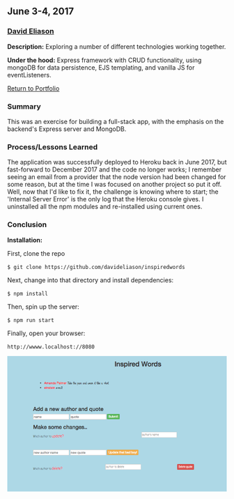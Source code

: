 ## June 3-4, 2017
### [David Eliason](http://www.davethemaker.com)

**Description:**
Exploring a number of different technologies working together.

**Under the hood:**
Express framework with CRUD functionality, using mongoDB for data persistence, EJS templating, and vanilla JS for eventListeners.

[Return to Portfolio](https://davideliason.github.io/)

### Summary
This was an exercise for building a full-stack app, with the emphasis on the backend's Express server and MongoDB.

### Process/Lessons Learned
The application was successfully deployed to Heroku back in June 2017, but fast-forward to December 2017 and the code no longer works; I remember seeing an email from a provider that the node version had been changed for some reason, but at the time I was focused on another project so put it off. Well, now that I'd like to fix it, the challenge is knowing where to start; the 'Internal Server Error' is the only log that the Heroku console gives. I uninstalled all the npm modules and re-installed using current ones.

### Conclusion



**Installation:**

First, clone the repo
````
$ git clone https://github.com/davideliason/inspiredwords
````
Next, change into that directory and install dependencies:
````
$ npm install
````
Then, spin up the server:
````
$ npm run start
````
Finally, open your browser:
````
http://wwww.localhost://8080
````


![inspired_words](./inspired_words.png?raw=true "inspired words")